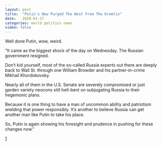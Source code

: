 ```yaml
---
layout: post
title:  "Putin's Now Purged The West From The Kremlin"
date:   2020-01-27
categories: world politics news
video: false
---
```


Well done Putin, wow, weird.

"It came as the biggest shock of the day on Wednesday. The Russian government resigned.

Don’t kid yourself, most of the so-called Russia experts out there are deeply back to Wall St. through one William Browder and his partner-in-crime Mikhail Khordokovsky.

Nearly all of them in the U.S. Senate are severely compromised or just garden variety neocons still hell-bent on subjugating Russia to their hegemonic plans.

Because it is one thing to have a man of uncommon ability and patriotism wielding that power responsibly. It’s another to believe Russia can get another man like Putin to take his place.

So, Putin is again showing his foresight and prudence in pushing for these changes now."

[1]

[1]: //www.zerohedge.com/geopolitical/putins-now-purged-west-kremlin
